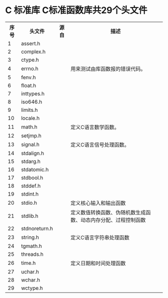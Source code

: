 # C 标准库 C标准函数库共29个头文件

<div>
<table border="0">
	<tr>
		<th>序号</th>
		<th>头文件</th>
		<th>源自</th>
		<th>描述</th>
	</tr>
	<tr>
		<td>1</td>
		<td>assert.h</td>
		<td></td>
		<td></td>
	</tr>
	<tr>
		<td>2</td>
		<td>complex.h</td>
		<td></td>
		<td></td>
	</tr>
	<tr>
		<td>3</td>
		<td>ctype.h</td>
		<td></td>
		<td></td>
	</tr>
	<tr>
		<td>4</td>
		<td>errno.h</td>
		<td></td>
		<td>用来测试由库函数报的错误代码。</td>
	</tr>
	<tr>
		<td>5</td>
		<td>fenv.h</td>
		<td></td>
		<td></td>
	</tr>
	<tr>
		<td>6</td>
		<td>float.h</td>
		<td></td>
		<td></td>
	</tr>
	<tr>
		<td>7</td>
		<td>inttypes.h</td>
		<td></td>
		<td></td>
	</tr>
	<tr>
		<td>8</td>
		<td>iso646.h</td>
		<td></td>
		<td></td>
	</tr>
	<tr>
		<td>9</td>
		<td>limits.h</td>
		<td></td>
		<td></td>
	</tr>
	<tr>
		<td>10</td>
		<td>locale.h</td>
		<td></td>
		<td></td>
	</tr>
	<tr>
		<td>11</td>
		<td>math.h</td>
		<td></td>
		<td>定义C语言数学函数。</td>
	</tr>
	<tr>
		<td>12</td>
		<td>setjmp.h</td>
		<td></td>
		<td></td>
	</tr>
	<tr>
		<td>13</td>
		<td>signal.h</td>
		<td></td>
		<td>定义C语言信号处理函数。</td>
	</tr>
	<tr>
		<td>14</td>
		<td>stdalign.h</td>
		<td></td>
		<td></td>
	</tr>
	<tr>
		<td>15</td>
		<td>stdarg.h</td>
		<td></td>
		<td></td>
	</tr>
	<tr>
		<td>16</td>
		<td>stdatomic.h</td>
		<td></td>
		<td></td>
	</tr>
	<tr>
		<td>17</td>
		<td>stdbool.h</td>
		<td></td>
		<td></td>
	</tr>
	<tr>
		<td>18</td>
		<td>stddef.h</td>
		<td></td>
		<td></td>
	</tr>
	<tr>
		<td>19</td>
		<td>stdint.h</td>
		<td></td>
		<td></td>
	</tr>
	<tr>
		<td>20</td>
		<td>stdio.h</td>
		<td></td>
		<td>定义核心输入和输出函数</td>
	</tr>
	<tr>
		<td>21</td>
		<td>stdlib.h</td>
		<td></td>
		<td>定义数值转换函数、伪随机数生成函数、动态内存分配、过程控制函数</td>
	</tr>
	<tr>
		<td>22</td>
		<td>stdnoreturn.h</td>
		<td></td>
		<td></td>
	</tr>
	<tr>
		<td>23</td>
		<td>string.h</td>
		<td></td>
		<td>定义C语言字符串处理函数</td>
	</tr>
	<tr>
		<td>24</td>
		<td>tgmath.h</td>
		<td></td>
		<td></td>
	</tr>
	<tr>
		<td>25</td>
		<td>threads.h</td>
		<td></td>
		<td></td>
	</tr>
	<tr>
		<td>26</td>
		<td>time.h</td>
		<td></td>
		<td>定义日期和时间处理函数</td>
	</tr>
	<tr>
		<td>27</td>
		<td>uchar.h</td>
		<td></td>
		<td></td>
	</tr>
	<tr>
		<td>28</td>
		<td>wchar.h</td>
		<td></td>
		<td></td>
	</tr>
	<tr>
		<td>29</td>
		<td>wctype.h</td>
		<td></td>
		<td></td>
	</tr>
</table>
</div>



